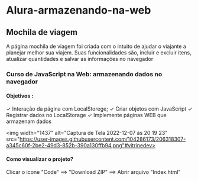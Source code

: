 # Alura-armazenando-na-web

## Mochila de viagem

<p>A página mochila de viagem foi criada com o intuito de ajudar o viajante a planejar melhor sua viajem. Suas funcionalidades são, incluir e excluir itens, atualizar quantidades e salvar as informações no navegador</p>

### Curso de JavaScript na Web: armazenando dados no navegador

#### Objetivos :

✓ Interação da página com LocalStorege;
✓ Criar objetos com JavaScript
✓ Registrar dados no LocalStorage
✓ Implemente páginas WEB que armazenam dados

<img width="1437" alt="Captura de Tela 2022-12-07 às 20 19 23" src="https://user-images.githubusercontent.com/104286173/206318307-a345c60f-2be2-49d3-852b-390a130ffb94.png"#vitrinedev>

#### Como visualizar o projeto?

Clicar o icone "Code" ==> "Download ZIP" ==> Abrir arquivo "Index.html"
